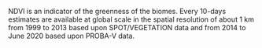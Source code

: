NDVI is an indicator of the greenness of the biomes. Every 10-days estimates are available at global scale in the spatial resolution of about 1 km from 1999 to 2013 based upon SPOT/VEGETATION data and from 2014 to June 2020 based upon PROBA-V data.
